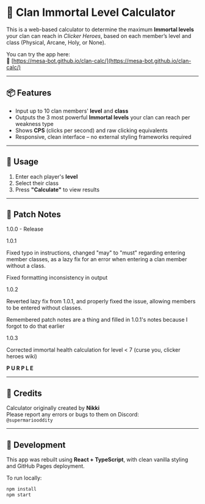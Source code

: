 # 🧮 Clan Immortal Level Calculator

This is a web-based calculator to determine the maximum **Immortal levels** your clan can reach in *Clicker Heroes*, based on each member’s level and class (Physical, Arcane, Holy, or None).

You can try the app here:  
🔗 [https://mesa-bot.github.io/clan-calc/](https://mesa-bot.github.io/clan-calc/)

---

## 📦 Features

- Input up to 10 clan members' **level** and **class**
- Outputs the 3 most powerful **Immortal levels** your clan can reach per weakness type
- Shows **CPS** (clicks per second) and raw clicking equivalents
- Responsive, clean interface – no external styling frameworks required

---

## 🧪 Usage

1. Enter each player's **level**
2. Select their class
3. Press **"Calculate"** to view results

---

## 🧾 Patch Notes

1.0.0 - Release

1.0.1

Fixed typo in instructions, changed "may" to "must"
regarding entering member classes, as a lazy fix for
an error when entering a clan member without a class.

Fixed formatting inconsistency in output

1.0.2

Reverted lazy fix from 1.0.1, and properly fixed the issue,
allowing members to be entered without classes.

Remembered patch notes are a thing and filled in 1.0.1's notes
because I forgot to do that earlier

1.0.3

Corrected immortal health calculation for level < 7
(curse you, clicker heroes wiki)

**P U R P L E**

---

## 🙏 Credits

Calculator originally created by **Nikki**  
Please report any errors or bugs to them on Discord:  
`@supermariooddity`

---

## 🚀 Development

This app was rebuilt using **React + TypeScript**, with clean vanilla styling and GitHub Pages deployment.

To run locally:

```bash
npm install
npm start

